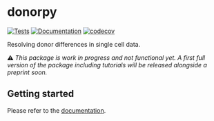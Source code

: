 # donorpy

[![Tests][badge-tests]][link-tests]
[![Documentation][badge-docs]][link-docs]
[![codecov](https://codecov.io/gh/d-j-k/donorpy/graph/badge.svg?token=06TKN4STJ2)](https://codecov.io/gh/d-j-k/donorpy)

[badge-tests]: https://img.shields.io/github/actions/workflow/status/d-j-k/donorpy/test.yaml?branch=main
[link-tests]: https://github.com/d-j-k/donorpy/actions/workflows/test.yml
[badge-docs]: https://img.shields.io/readthedocs/donorpy

Resolving donor differences in single cell data.

:warning: _This package is work in progress and not functional yet. A first full version of the package including tutorials will be released alongside a preprint soon._

## Getting started

Please refer to the [documentation][link-docs].

<!--
## Installation

You need to have Python 3.10 or newer installed on your system. If you don't have
Python installed, we recommend installing [Mambaforge](https://github.com/conda-forge/miniforge#mambaforge).


There are several alternative options to install donorpy:


1) Install the latest release of `donorpy` from `PyPI <https://pypi.org/project/donorpy/>`_:

```bash
pip install donorpy
```


Install the latest development version of `donorpy`:

```bash
pip install git+https://github.com/d-j-k/donorpy.git@main
```

## Release notes

See the [changelog][changelog].

## Contact

If you found a bug or have any issues with the package, please use the [issue tracker][issue-tracker].

## Citation

> t.b.a
-->

[scverse-discourse]: https://discourse.scverse.org/
[issue-tracker]: https://github.com/d-j-k/donorpy/issues
[changelog]: https://donorpy.readthedocs.io/en/latest/changelog.html
[link-docs]: https://donorpy.readthedocs.io
[link-api]: https://donorpy.readthedocs.io/en/latest/api.html
